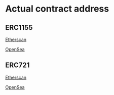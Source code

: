 
# Actual contract address

## ERC1155

[Etherscan](https://rinkeby.etherscan.io/address/0x3Fd728cB62c26c7eCc9A142370e9028c669D0625)

[OpenSea](https://testnets.opensea.io/assets/0x3fd728cb62c26c7ecc9a142370e9028c669d0625/1)

## ERC721

[Etherscan](https://rinkeby.etherscan.io/address/0xaeAc8E40249AC3ac584b38f47C21365d6F735f4F)

[OpenSea](https://testnets.opensea.io/assets/0xaeac8e40249ac3ac584b38f47c21365d6f735f4f/1)

